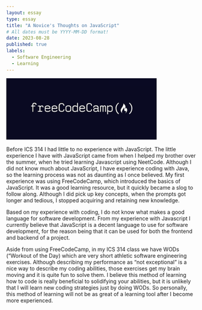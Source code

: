 ```yaml
---
layout: essay
type: essay
title: "A Novice's Thoughts on JavaScript"
# All dates must be YYYY-MM-DD format!
date: 2023-08-28
published: true
labels:
  - Software Engineering
  - Learning
---
```


<img width="400px" class="rounded float-start pe-4" src="../img/a-novice's-thoughts-on-javascript/freecodecamp.png">


Before ICS 314 I had little to no experience with JavaScript. The little experience I have with JavaScript came from when I helped my brother over the summer, when he tried learning Javascript using NeetCode. Although I did not know much about JavaScript, I have experience coding with Java, so the learning process was not as daunting as I once believed. My first experience was using FreeCodeCamp, which introduced the basics of JavaScript. It was a good learning resource, but it quickly became a slog to follow along. Although I did pick up key concepts, when the prompts got longer and tedious, I stopped acquiring and retaining new knowledge.

Based on my experience with coding, I do not know what makes a good language for software development. From my experience with Javascript I currently believe that JavaScript is a decent language to use for software development, for the reason being that it can be used for both the frontend and backend of a project.

Aside from using FreeCodeCamp, in my ICS 314 class we have WODs (“Workout of the Day) which are very short athletic software engineering exercises. Although describing my performance as “not exceptional” is a nice way to describe my coding abilities, those exercises get my brain moving and it is quite fun to solve them. I believe this method of learning how to code is really beneficial to solidifying your abilities, but it is unlikely that I will learn new coding strategies just by doing WODs. So personally, this method of learning will not be as great of a learning tool after I become more experienced.
